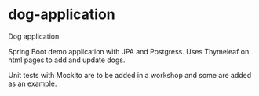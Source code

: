 # dog-application
Dog application


Spring Boot demo application with JPA and Postgress. 
Uses Thymeleaf on html pages to add and update dogs.

Unit tests with Mockito are to be added in a workshop and some are added as an example.
